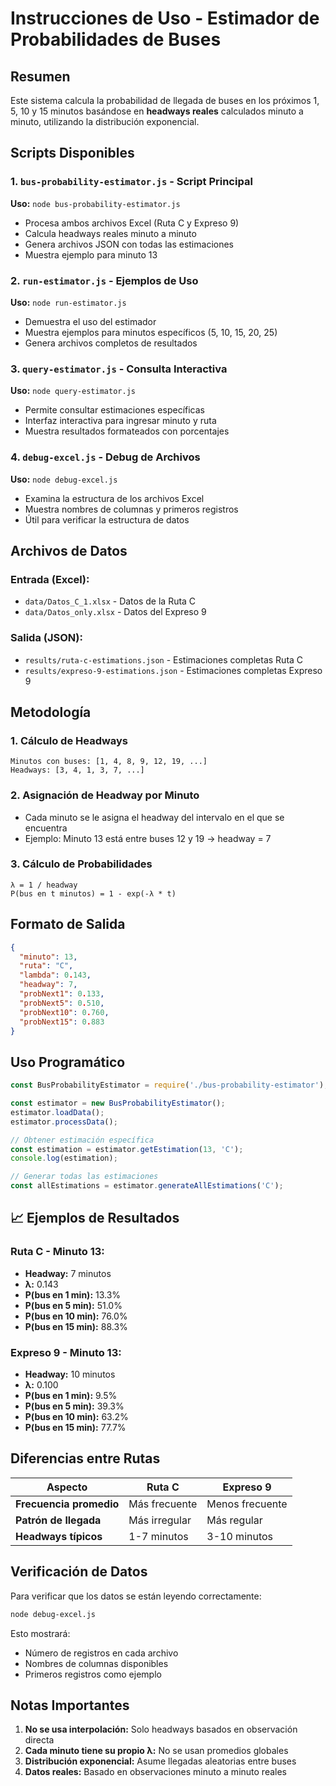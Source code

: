 # Instrucciones de Uso - Estimador de Probabilidades de Buses

## Resumen

Este sistema calcula la probabilidad de llegada de buses en los próximos 1, 5, 10 y 15 minutos basándose en **headways reales** calculados minuto a minuto, utilizando la distribución exponencial.

## Scripts Disponibles

### 1. `bus-probability-estimator.js` - Script Principal
**Uso:** `node bus-probability-estimator.js`

- Procesa ambos archivos Excel (Ruta C y Expreso 9)
- Calcula headways reales minuto a minuto
- Genera archivos JSON con todas las estimaciones
- Muestra ejemplo para minuto 13

### 2. `run-estimator.js` - Ejemplos de Uso
**Uso:** `node run-estimator.js`

- Demuestra el uso del estimador
- Muestra ejemplos para minutos específicos (5, 10, 15, 20, 25)
- Genera archivos completos de resultados

### 3. `query-estimator.js` - Consulta Interactiva
**Uso:** `node query-estimator.js`

- Permite consultar estimaciones específicas
- Interfaz interactiva para ingresar minuto y ruta
- Muestra resultados formateados con porcentajes

### 4. `debug-excel.js` - Debug de Archivos
**Uso:** `node debug-excel.js`

- Examina la estructura de los archivos Excel
- Muestra nombres de columnas y primeros registros
- Útil para verificar la estructura de datos

## Archivos de Datos

### Entrada (Excel):
- `data/Datos_C_1.xlsx` - Datos de la Ruta C
- `data/Datos_only.xlsx` - Datos del Expreso 9

### Salida (JSON):
- `results/ruta-c-estimations.json` - Estimaciones completas Ruta C
- `results/expreso-9-estimations.json` - Estimaciones completas Expreso 9

## Metodología

### 1. Cálculo de Headways
```
Minutos con buses: [1, 4, 8, 9, 12, 19, ...]
Headways: [3, 4, 1, 3, 7, ...]
```

### 2. Asignación de Headway por Minuto
- Cada minuto se le asigna el headway del intervalo en el que se encuentra
- Ejemplo: Minuto 13 está entre buses 12 y 19 → headway = 7

### 3. Cálculo de Probabilidades
```
λ = 1 / headway
P(bus en t minutos) = 1 - exp(-λ * t)
```

## Formato de Salida

```json
{
  "minuto": 13,
  "ruta": "C",
  "lambda": 0.143,
  "headway": 7,
  "probNext1": 0.133,
  "probNext5": 0.510,
  "probNext10": 0.760,
  "probNext15": 0.883
}
```

## Uso Programático

```javascript
const BusProbabilityEstimator = require('./bus-probability-estimator');

const estimator = new BusProbabilityEstimator();
estimator.loadData();
estimator.processData();

// Obtener estimación específica
const estimation = estimator.getEstimation(13, 'C');
console.log(estimation);

// Generar todas las estimaciones
const allEstimations = estimator.generateAllEstimations('C');
```

## 📈 Ejemplos de Resultados

### Ruta C - Minuto 13:
- **Headway:** 7 minutos
- **λ:** 0.143
- **P(bus en 1 min):** 13.3%
- **P(bus en 5 min):** 51.0%
- **P(bus en 10 min):** 76.0%
- **P(bus en 15 min):** 88.3%

### Expreso 9 - Minuto 13:
- **Headway:** 10 minutos
- **λ:** 0.100
- **P(bus en 1 min):** 9.5%
- **P(bus en 5 min):** 39.3%
- **P(bus en 10 min):** 63.2%
- **P(bus en 15 min):** 77.7%


## Diferencias entre Rutas

| Aspecto | Ruta C | Expreso 9 |
|---------|--------|-----------|
| **Frecuencia promedio** | Más frecuente | Menos frecuente |
| **Patrón de llegada** | Más irregular | Más regular |
| **Headways típicos** | 1-7 minutos | 3-10 minutos |

## Verificación de Datos

Para verificar que los datos se están leyendo correctamente:

```bash
node debug-excel.js
```

Esto mostrará:
- Número de registros en cada archivo
- Nombres de columnas disponibles
- Primeros registros como ejemplo

## Notas Importantes

1. **No se usa interpolación:** Solo headways basados en observación directa
2. **Cada minuto tiene su propio λ:** No se usan promedios globales
3. **Distribución exponencial:** Asume llegadas aleatorias entre buses
4. **Datos reales:** Basado en observaciones minuto a minuto reales

